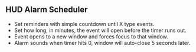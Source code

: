 ## HUD Alarm Scheduler

* Set reminders with simple countdown until X type events.
* Set how long, in minutes, the event will open before the timer runs out.
* Event opens to a new window and forces focus to that window.
* Alarm sounds when timer hits 0, window will auto-close 5 seconds later.
